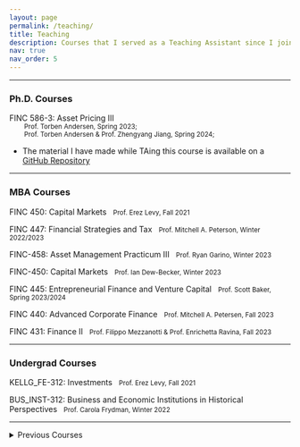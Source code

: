 ```yaml
---
layout: page
permalink: /teaching/
title: Teaching
description: Courses that I served as a Teaching Assistant since I joined Kellogg.
nav: true
nav_order: 5
---
```


---

<h3>Ph.D. Courses</h3>

<a href="https://www6.kellogg.northwestern.edu/CourseCatalog/coursecatalog/coursedetail?coursecatalogid=206653"><i class="fa-solid fa-link fa-xs"></i></a>
FINC 586-3: Asset Pricing III
<br>
<small>
&emsp;&emsp;
Prof. Torben Andersen, Spring 2023; <br>
&emsp;&emsp;
Prof. Torben Andersen & Prof. Zhengyang Jiang, Spring 2024;
</small>
* The material I have made while TAing this course is available on a [GitHub Repository](https://github.com/joseparreiras/finc585)

---

<h3>MBA Courses</h3>

<a href="https://www6.kellogg.northwestern.edu/CourseCatalog/coursecatalog/coursedetail?coursecatalogid=204885"><i class="fa-solid fa-link fa-xs"></i></a>
FINC 450: Capital Markets &nbsp;
<small> Prof. Erez Levy, Fall 2021 </small>

<a href = "https://www6.kellogg.northwestern.edu/CourseCatalog/coursecatalog/coursedetail?coursecatalogid=204880"><i class="fa-solid fa-link fa-xs"></i></a>
FINC 447: Financial Strategies and Tax &nbsp;
<small> Prof. Mitchell A. Peterson, Winter 2022/2023 </small>

<a href = "https://www4.kellogg.northwestern.edu/CoursePlanning/CourseCatalog/CourseCatalogScreen?courseid=206757"><i class="fa-solid fa-link fa-xs"></i></a>
FINC-458: Asset Management Practicum III &nbsp;
<small> Prof. Ryan Garino, Winter 2023 </small>

<a href = "https://www6.kellogg.northwestern.edu/CourseCatalog/coursecatalog/coursedetail?coursecatalogid=204885"><i class="fa-solid fa-link fa-xs"></i></a>
FINC-450: Capital Markets &nbsp;
<small> Prof. Ian Dew-Becker, Winter 2023 </small>

<a href = "https://www6.kellogg.northwestern.edu/CourseCatalog/coursecatalog/coursedetail?coursecatalogid=495"><i class="fa-solid fa-link fa-xs"></i></a>
FINC 445: Entrepreneurial Finance and Venture Capital &nbsp;
<small> Prof. Scott Baker, Spring 2023/2024 </small>

<a href = "https://www6.kellogg.northwestern.edu/CourseCatalog/coursecatalog/coursedetail?coursecatalogid=204870"><i class="fa-solid fa-link fa-xs"></i></a>
FINC 440: Advanced Corporate Finance &nbsp;
<small> Prof. Mitchell A. Petersen, Fall 2023 </small>

<a href = "https://www6.kellogg.northwestern.edu/CourseCatalog/coursecatalog/coursedetail?coursecatalogid=204869"><i class="fa-solid fa-link fa-xs"></i></a>
FINC 431: Finance II &nbsp;
<small> Prof. Filippo Mezzanotti & Prof. Enrichetta Ravina, Fall 2023 </small>

---

<h3>Undergrad Courses</h3>

<a href = "https://www.kellogg.northwestern.edu/certificate/academics/financial-economics-certificate/courses.aspx"><i class="fa-solid fa-link fa-xs"></i></a>
KELLG_FE-312: Investments &nbsp;
<small> Prof. Erez Levy, Fall 2021 </small>

<a href = "https://class-descriptions.northwestern.edu/4810/WCAS/BUS_INST/25643"><i class="fa-solid fa-link fa-xs"></i></a>
BUS_INST-312: Business and Economic Institutions in Historical Perspectives &nbsp;
<small> Prof. Carola Frydman, Winter 2022 </small>

---

<details>
  <summary>Previous Courses</summary>
  <br>
  <h5>São Paulo School of Economics</h5>
  <ul>
    <li>Financial Econometrics - 2018 - Prof. Pedro Valls</li>
    <li>Econometrics I - 2019 - Prof. Bruno Ferman</li>
    <li>Econometrics II - 2019 - Prof. Bruno Giovannetti</li>
    <li>Introduction to Data Science - 2019 - Prof. Marcelo Fernandes</li>
  </ul>
  <h5>IBMEC Belo Horizonte</h5>
  <ul>
    <li>Macroeconomics I - 2015 - Prof. Helio Berni</li>
    <li>Econometrics I - 2017 - Prof. Marcio Salvato</li>
  </ul>
</details>

